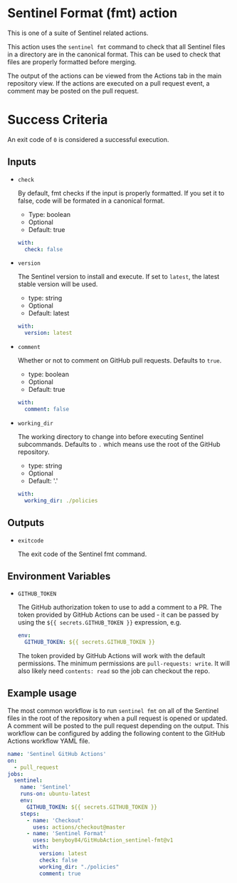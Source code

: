 # Sentinel Format (fmt) action

This is one of a suite of Sentinel related actions.

This action uses the `sentinel fmt` command to check that all Sentinel files in a directory are in the canonical format. This can be used to check that files are properly formatted before merging.

The output of the actions can be viewed from the Actions tab in the main repository view. If the actions are executed on a pull request event, a comment may be posted on the pull request.

# Success Criteria

An exit code of `0` is considered a successful execution.

## Inputs

* `check`
    
  By default, fmt checks if the input is properly formatted. If you set it to false, code will be formated in a canonical format.

  - Type: boolean
  - Optional
  - Default: true

  ```yaml
  with:
    check: false
  ```

* `version`

  The Sentinel version to install and execute. If set to `latest`, the latest stable version will be used.

  - type: string
  - Optional
  - Default: latest

  ```yaml
  with:
    version: latest
  ```

* `comment`

  Whether or not to comment on GitHub pull requests. Defaults to `true`.

  - type: boolean
  - Optional
  - Default: true

  ```yaml
  with:
    comment: false
  ```

* `working_dir`

  The working directory to change into before executing Sentinel subcommands. Defaults to `.` which means use the root of the GitHub repository.

  - type: string
  - Optional
  - Default: '.'

  ```yaml
  with:
    working_dir: ./policies
  ```

## Outputs

* `exitcode`

  The exit code of the Sentinel fmt command. 

## Environment Variables

* `GITHUB_TOKEN`

  The GitHub authorization token to use to add a comment to a PR. 
  The token provided by GitHub Actions can be used - it can be passed by
  using the `${{ secrets.GITHUB_TOKEN }}` expression, e.g.

  ```yaml
  env:
    GITHUB_TOKEN: ${{ secrets.GITHUB_TOKEN }}
  ```

  The token provided by GitHub Actions will work with the default permissions.
  The minimum permissions are `pull-requests: write`.
  It will also likely need `contents: read` so the job can checkout the repo.

## Example usage

The most common workflow is to run `sentinel fmt` on all of the Sentinel files in the root of the repository when a pull request is opened or updated. A comment will be posted to the pull request depending on the output. This workflow can be configured by adding the following content to the GitHub Actions workflow YAML file.

```yaml
name: 'Sentinel GitHub Actions'
on:
  - pull_request
jobs:
  sentinel:
    name: 'Sentinel'
    runs-on: ubuntu-latest
    env:
      GITHUB_TOKEN: ${{ secrets.GITHUB_TOKEN }}
    steps:
      - name: 'Checkout'
        uses: actions/checkout@master
      - name: 'Sentinel Format'
        uses: benyboy84/GitHubAction_sentinel-fmt@v1
        with:
          version: latest
          check: false
          working_dir: "./policies"
          comment: true
```